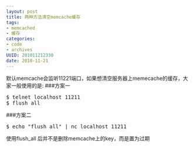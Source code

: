 ```yaml
---
layout: post
title: 两种方法清空memcache缓存
tags: 
- memcached
- 缓存
categories:
- code
- archives
UUID: 201011212330
date: 2010-11-21
---
```


默认memcache会监听11221端口，如果想清空服务器上memecache的缓存，大家一般使用的是:
###方案一
<pre id="bash">
$ telnet localhost 11211
$ flush_all
</pre>

###方案二
<pre id="bash">
$ echo "flush_all" | nc localhost 11211
</pre>
使用flush_all 后并不是删除memcache上的key，而是置为过期
